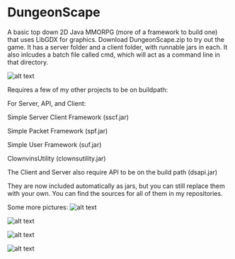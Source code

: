 # DungeonScape
A basic top down 2D Java MMORPG (more of a framework to build one) that uses LibGDX for graphics. 
Download DungeonScape.zip to try out the game. It has a server folder and a client folder, with runnable jars in each. It also inlcudes a batch file called cmd, which will act as a command line in that directory.

![alt text](https://i.imgur.com/TYpHUpE.png)

Requires a few of my other projects to be on buildpath:

For Server, API, and Client:

Simple Server Client Framework (sscf.jar)

Simple Packet Framework (spf.jar)

Simple User Framework (suf.jar)

ClownvinsUtility (clownsutility.jar)

The Client and Server also require API to be on the build path (dsapi.jar)

They are now included automatically as jars, but you can still replace them with your own. You can find the sources for all of them in my repositories.

Some more pictures:
![alt text](https://i.imgur.com/bfrrTuW.png)

![alt text](https://i.imgur.com/bVno1PE.png)

![alt text](https://i.imgur.com/CkIiWHS.png)

![alt text](https://i.imgur.com/ZhNFZps.png)
